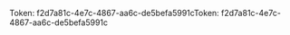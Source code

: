 <span data-ttu-id="59302-101">Token: f2d7a81c-4e7c-4867-aa6c-de5befa5991c</span><span class="sxs-lookup"><span data-stu-id="59302-101">Token: f2d7a81c-4e7c-4867-aa6c-de5befa5991c</span></span>